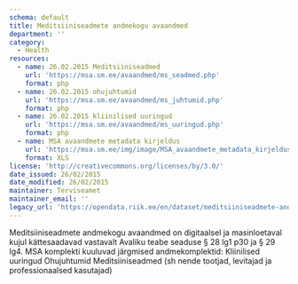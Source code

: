 ```yaml
---
schema: default
title: Meditsiiniseadmete andmekogu avaandmed
department: ''
category:
  - Health
resources:
  - name: 26.02.2015 Meditsiiniseadmed
    url: 'https://msa.sm.ee/avaandmed/ms_seadmed.php'
    format: php
  - name: 26.02.2015 ohujuhtumid
    url: 'https://msa.sm.ee/avaandmed/ms_juhtumid.php'
    format: php
  - name: 26.02.2015 kliinilised uuringud
    url: 'https://msa.sm.ee/avaandmed/ms_uuringud.php'
    format: php
  - name: MSA avaandmete metadata kirjeldus
    url: 'https://msa.sm.ee/img/image/MSA_avaandmete_metadata_kirjeldus.xls'
    format: XLS
license: 'http://creativecommons.org/licenses/by/3.0/'
date_issued: 26/02/2015
date_modified: 26/02/2015
maintainer: Terviseamet
maintainer_email: ''
legacy_url: 'https://opendata.riik.ee/en/dataset/meditsiiniseadmete-andmekogu-avaandmed'
---
```

Meditsiiniseadmete andmekogu avaandmed on digitaalsel ja masinloetaval kujul kättesaadavad vastavalt Avaliku teabe seaduse § 28 lg1 p30 ja § 29 lg4. MSA komplekti kuuluvad järgmised andmekomplektid:
    Kliinilised uuringud
    Ohujuhtumid
    Meditsiiniseadmed (sh nende tootjad, levitajad ja professionaalsed kasutajad)